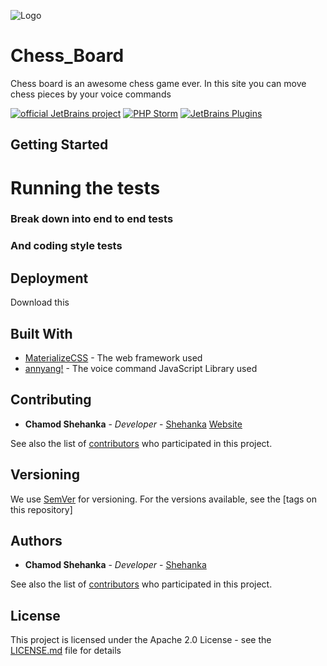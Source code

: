 ![Logo](https://github.com/Shehanka/Chess_Board/blob/master/images/chessboard.jpg)
# Chess_Board
Chess board is an awesome chess game ever. In this site you can move chess pieces by your voice commands

[![official JetBrains project](http://jb.gg/badges/official.svg)](https://confluence.jetbrains.com/display/ALL/JetBrains+on+GitHub)
[![PHP Storm](https://img.shields.io/badge/PHP%20Storm-2018.1.1-9a12b3.svg)](https://www.jetbrains.com/phpstorm/)
[![JetBrains Plugins](https://img.shields.io/jetbrains/plugin/v/9630-a8translate.svg)](https://plugins.jetbrains.com/)

## Getting Started

# Running the tests



### Break down into end to end tests





### And coding style tests




## Deployment

Download this

## Built With

* [MaterializeCSS](https://materializecss.com/) - The web framework used
* [annyang!](https://www.talater.com/annyang/) - The voice command JavaScript Library used

## Contributing

* **Chamod Shehanka** - *Developer* - [Shehanka](https://github.com/Shehanka) 
[Website](http://www.chamodshehanka.com)

See also the list of [contributors]() who participated in this project.

## Versioning

We use [SemVer](http://semver.org/) for versioning. For the versions available, see the [tags on this repository] 

## Authors

* **Chamod Shehanka** - *Developer* - [Shehanka](https://github.com/Shehanka)

See also the list of [contributors]() who participated in this project.

## License

This project is licensed under the Apache 2.0 License - see the [LICENSE.md](https://github.com/Shehanka/Chess_Board/blob/master/LICENSE) file for details
